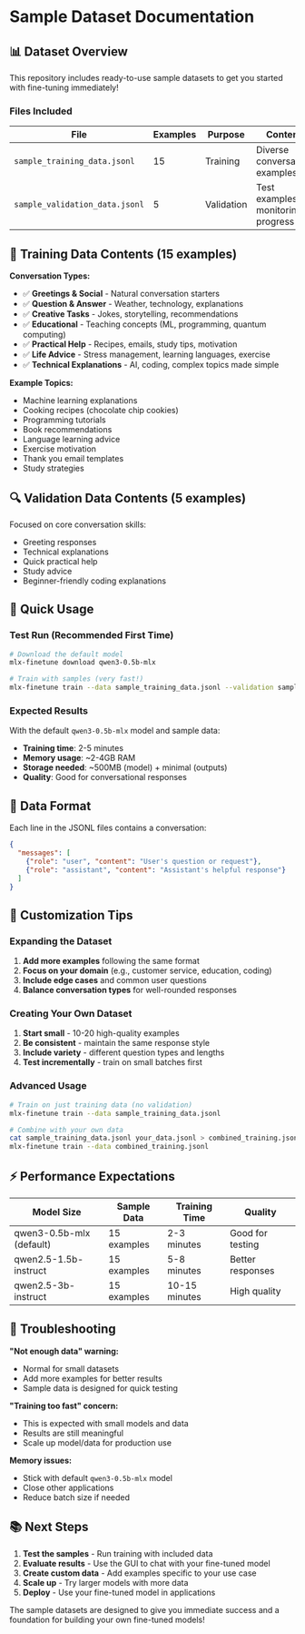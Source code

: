 # Sample Dataset Documentation

## 📊 Dataset Overview

This repository includes ready-to-use sample datasets to get you started with fine-tuning immediately!

### Files Included

| File | Examples | Purpose | Content |
|------|----------|---------|---------|
| `sample_training_data.jsonl` | 15 | Training | Diverse conversation examples |
| `sample_validation_data.jsonl` | 5 | Validation | Test examples for monitoring progress |

## 🎯 Training Data Contents (15 examples)

**Conversation Types:**
- ✅ **Greetings & Social** - Natural conversation starters
- ✅ **Question & Answer** - Weather, technology, explanations
- ✅ **Creative Tasks** - Jokes, storytelling, recommendations
- ✅ **Educational** - Teaching concepts (ML, programming, quantum computing)
- ✅ **Practical Help** - Recipes, emails, study tips, motivation
- ✅ **Life Advice** - Stress management, learning languages, exercise
- ✅ **Technical Explanations** - AI, coding, complex topics made simple

**Example Topics:**
- Machine learning explanations
- Cooking recipes (chocolate chip cookies)
- Programming tutorials
- Book recommendations
- Language learning advice
- Exercise motivation
- Thank you email templates
- Study strategies

## 🔍 Validation Data Contents (5 examples)

Focused on core conversation skills:
- Greeting responses
- Technical explanations
- Quick practical help
- Study advice  
- Beginner-friendly coding explanations

## 🚀 Quick Usage

### Test Run (Recommended First Time)
```bash
# Download the default model
mlx-finetune download qwen3-0.5b-mlx

# Train with samples (very fast!)
mlx-finetune train --data sample_training_data.jsonl --validation sample_validation_data.jsonl
```

### Expected Results
With the default `qwen3-0.5b-mlx` model and sample data:
- **Training time**: 2-5 minutes
- **Memory usage**: ~2-4GB RAM
- **Storage needed**: ~500MB (model) + minimal (outputs)
- **Quality**: Good for conversational responses

## 📝 Data Format

Each line in the JSONL files contains a conversation:
```json
{
  "messages": [
    {"role": "user", "content": "User's question or request"},
    {"role": "assistant", "content": "Assistant's helpful response"}
  ]
}
```

## 🎨 Customization Tips

### Expanding the Dataset
1. **Add more examples** following the same format
2. **Focus on your domain** (e.g., customer service, education, coding)
3. **Include edge cases** and common user questions
4. **Balance conversation types** for well-rounded responses

### Creating Your Own Dataset
1. **Start small** - 10-20 high-quality examples
2. **Be consistent** - maintain the same response style
3. **Include variety** - different question types and lengths
4. **Test incrementally** - train on small batches first

### Advanced Usage
```bash
# Train on just training data (no validation)
mlx-finetune train --data sample_training_data.jsonl

# Combine with your own data
cat sample_training_data.jsonl your_data.jsonl > combined_training.jsonl
mlx-finetune train --data combined_training.jsonl
```

## ⚡ Performance Expectations

| Model Size | Sample Data | Training Time | Quality |
|------------|-------------|---------------|---------|
| qwen3-0.5b-mlx (default) | 15 examples | 2-3 minutes | Good for testing |
| qwen2.5-1.5b-instruct | 15 examples | 5-8 minutes | Better responses |
| qwen2.5-3b-instruct | 15 examples | 10-15 minutes | High quality |

## 🔧 Troubleshooting

**"Not enough data" warning:**
- Normal for small datasets
- Add more examples for better results
- Sample data is designed for quick testing

**"Training too fast" concern:**
- This is expected with small models and data
- Results are still meaningful
- Scale up model/data for production use

**Memory issues:**
- Stick with default `qwen3-0.5b-mlx` model
- Close other applications
- Reduce batch size if needed

## 📚 Next Steps

1. **Test the samples** - Run training with included data
2. **Evaluate results** - Use the GUI to chat with your fine-tuned model  
3. **Create custom data** - Add examples specific to your use case
4. **Scale up** - Try larger models with more data
5. **Deploy** - Use your fine-tuned model in applications

The sample datasets are designed to give you immediate success and a foundation for building your own fine-tuned models!